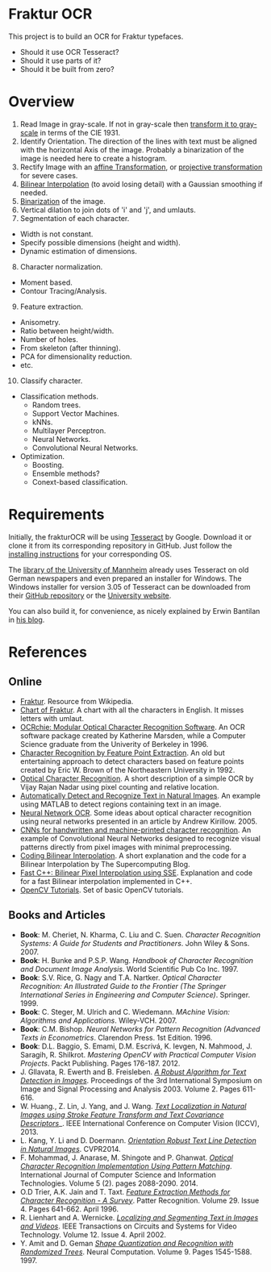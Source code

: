 # Fraktur OCR

This project is to build an OCR for Fraktur typefaces.

* Should it use OCR Tesseract?
* Should it use parts of it?
* Should it be built from zero?

# Overview

1. Read Image in gray-scale. If not in gray-scale then [transform it to gray-scale](https://en.wikipedia.org/wiki/Grayscale#Converting_color_to_grayscale) in terms of the CIE 1931.
2. Identify Orientation. The direction of the lines with text must be aligned with the horizontal Axis of the image. Probably a binarization of the image is needed here to create a histogram.
3. Rectify Image with an [affine Transformation](http://docs.opencv.org/doc/tutorials/imgproc/imgtrans/warp_affine/warp_affine.html), or [projective transformation](http://homepages.inf.ed.ac.uk/rbf/CVonline/LOCAL_COPIES/BEARDSLEY/node3.html) for severe cases.
4. [Bilinear Interpolation](https://en.wikipedia.org/wiki/Bilinear_interpolation) (to avoid losing detail) with a Gaussian smoothing if needed.
5. [Binarization](http://www.leptonica.com/binarization.html) of the image.
6. Vertical dilation to join dots of 'i' and 'j', and umlauts.
7. Segmentation of each character.
  * Width is not constant.
  * Specify possible dimensions (height and width).
  * Dynamic estimation of dimensions.
8. Character normalization.
  * Moment based.
  * Contour Tracing/Analysis.
9. Feature extraction.
  * Anisometry.
  * Ratio between height/width.
  * Number of holes.
  * From skeleton (after thinning).
  * PCA for dimensionality reduction.
  * etc.
10. Classify character.
  * Classification methods.
    * Random trees.
    * Support Vector Machines.
    * kNNs.
    * Multilayer Perceptron.
    * Neural Networks.
    * Convolutional Neural Networks.
  * Optimization.
    * Boosting.
    * Ensemble methods?
    * Conext-based classification.

# Requirements

Initially, the frakturOCR will be using [Tesseract](https://github.com/tesseract-ocr/tesseract) by Google. Download it or clone it from its corresponding repository in GitHub. Just follow the [installing instructions](https://github.com/tesseract-ocr/tesseract/wiki) for your corresponding OS.

The [library of the University of Mannheim](http://digi.bib.uni-mannheim.de/) already uses Tesseract on old German newspapers and even prepared an installer for Windows. The Windows installer for version 3.05 of Tesseract can be downloaded from their [GitHub repository](https://github.com/UB-Mannheim/tesseract/wiki) or the [University website](http://digi.bib.uni-mannheim.de/tesseract/).

You can also build it, for convenience, as nicely explained by Erwin Bantilan in [his blog](http://gensanblog.com/2016/01/28/how-to-compile-tesseract-git-project-on-windows/).

# References

## Online

* [Fraktur](https://en.wikipedia.org/wiki/Fraktur). Resource from Wikipedia.
* [Chart of Fraktur](http://www.library.yale.edu/cataloging/music/fraktur.htm). A chart with all the characters in English. It misses letters with umlaut.
* [OCRchie: Modular Optical Character Recognition Software](http://www.cs.berkeley.edu/~fateman/kathey/ocrchie.html). An OCR software package created by Katherine Marsden, while a Computer Science graduate from the Univerity of Berkeley in 1996.
* [Character Recognition by Feature Point Extraction](http://www.ccs.neu.edu/home/feneric/charrec.html). An old but entertaining approach to detect characters based on feature points created by Eric W. Brown of the Northeastern University in 1992.
* [Optical Character Recognition](http://www.codeproject.com/Articles/476142/Optical-Character-Recognition). A short description of a simple OCR by Vijay Rajan Nadar using pixel counting and relative location.
* [Automatically Detect and Recognize Text in Natural Images](http://de.mathworks.com/help/vision/examples/automatically-detect-and-recognize-text-in-natural-images.html). An example using MATLAB to detect regions containing text in an image.
* [Neural Network OCR](http://www.codeproject.com/Articles/11285/Neural-Network-OCR). Some ideas about optical character recognition using neural networks presented in an article by Andrew Kirillow. 2005.
* [CNNs for handwritten and machine-printed character recognition](http://yann.lecun.com/exdb/lenet/). An example of Convolutional Neural Networks designed to recognize visual patterns directly from pixel images with minimal preprocessing.
* [Coding Bilinear Interpolation](http://supercomputingblog.com/graphics/coding-bilinear-interpolation/). A short explanation and the code for a Bilinear Interpolation by The Supercomputing Blog.
* [Fast C++: Bilinear Pixel Interpolation using SSE](http://fastcpp.blogspot.de/2011/06/bilinear-pixel-interpolation-using-sse.html). Explanation and code for a fast Bilinear interpolation implemented in C++.
* [OpenCV Tutorials](http://docs.opencv.org/master/d9/df8/tutorial_root.html#gsc.tab=0). Set of basic OpenCV tutorials.

## Books and Articles

* **Book**: M. Cheriet, N. Kharma, C. Liu and C. Suen. _Character Recognition Systems: A Guide for Students and Practitioners_. John Wiley & Sons. 2007.
* **Book**: H. Bunke and P.S.P. Wang. _Handbook of Character Recognition and Document Image Analysis_. World Scientific Pub Co Inc. 1997.
* **Book**: S.V. Rice, G. Nagy and T.A. Nartker. _Optical Character Recognition: An Illustrated Guide to the Frontier (The Springer International Series in Engineering and Computer Science)_. Springer. 1999.
* **Book**: C. Steger, M. Ulrich and C. Wiedemann. _MAchine Vision: Algorithms and Applications_. Wiley-VCH. 2007.
* **Book**: C.M. Bishop. _Neural Networks for Pattern Recognition (Advanced Texts in Econometrics_. Clarendon Press. 1st Edition. 1996.
* **Book**: D.L. Baggio, S. Emami, D.M. Escrivá, K. Ievgen, N. Mahmood, J. Saragih, R. Shilkrot. _Mastering OpenCV with Practical Computer Vision Projects_. Packt Publishing. Pages 176-187. 2012.
* J. Gllavata, R. Ewerth and B. Freisleben. [_A Robust Algorithm for Text Detection in Images_](http://saigo.googlecode.com/svn/trunk/papers/artigos1/globalthr.pdf). Proceedings of the 3rd International Symposium on Image and Signal Processing and Analysis 2003. Volume 2. Pages 611-616.
* W. Huang., Z. Lin, J. Yang, and J. Wang. [_Text Localization in Natural Images using Stroke Feature Transform and Text Covariance Descriptors_](http://www.wlhuang.com/papers/whuang2013_iccv.pdf)_. IEEE International Conference on Computer Vision (ICCV), 2013.
* L. Kang, Y. Li and D. Doermann. [_Orientation Robust Text Line Detection in Natural Images_](http://www.cv-foundation.org/openaccess/content_cvpr_2014/papers/Kang_Orientation_Robust_Text_2014_CVPR_paper.pdf). CVPR2014.
* F. Mohammad, J. Anarase, M. Shingote and P. Ghanwat. [_Optical Character Recognition Implementation Using Pattern Matching_](http://www.ijcsit.com/docs/Volume%205/vol5issue02/ijcsit20140502254.pdf). International Journal of Computer Science and Information Technologies. Volume 5 (2). pages 2088-2090. 2014.
* O.D Trier, A.K. Jain and T. Taxt. [_Feature Extraction Methods for Character Recognition - A Survey_](http://citeseerx.ist.psu.edu/viewdoc/download?doi=10.1.1.51.7439&rep=rep1&type=pdf). Patter Recognition. Volume 29. Issue 4. Pages 641-662. April 1996.
* R. Lienhart and A. Wernicke. [_Localizing and Segmenting Text in Images and Videos_](http://www.lienhart.de/Prof._Dr._Rainer_Lienhart/Publications_files/lienhart-csvt2002.pdf). IEEE Transactions on Circuits and Systems for Video Technology. Volume 12. Issue 4. April 2002.
* Y. Amit and D. Geman [_Shape Quantization and Recognition with Randomized Trees_](http://citeseerx.ist.psu.edu/viewdoc/download?doi=10.1.1.102.5478&rep=rep1&type=pdf). Neural Computation. Volume 9. Pages 1545-1588. 1997.